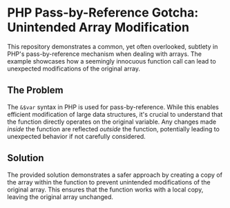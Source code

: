 # PHP Pass-by-Reference Gotcha: Unintended Array Modification

This repository demonstrates a common, yet often overlooked, subtlety in PHP's pass-by-reference mechanism when dealing with arrays.  The example showcases how a seemingly innocuous function call can lead to unexpected modifications of the original array.

## The Problem

The `&$var` syntax in PHP is used for pass-by-reference. While this enables efficient modification of large data structures, it's crucial to understand that the function directly operates on the original variable.  Any changes made *inside* the function are reflected *outside* the function, potentially leading to unexpected behavior if not carefully considered.

## Solution

The provided solution demonstrates a safer approach by creating a copy of the array within the function to prevent unintended modifications of the original array.  This ensures that the function works with a local copy, leaving the original array unchanged.